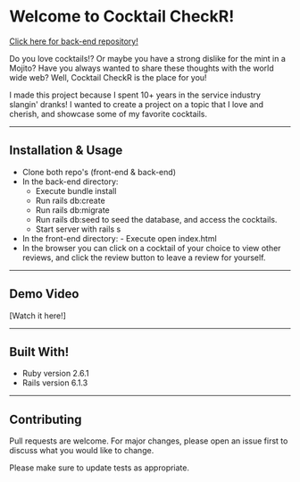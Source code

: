 # Welcome to Cocktail CheckR!

[Click here for back-end repository!](https://github.com/killacalical/cocktail-checkr-back-end)

Do you love cocktails!? Or maybe you have a strong dislike for the mint in a Mojito? Have you always wanted to share these thoughts with the world wide web? Well, Cocktail CheckR is the place for you!

I made this project because I spent 10+ years in the service industry slangin' dranks! I wanted to create a project on a topic that I love and cherish, and showcase some of my favorite cocktails.

----

## Installation & Usage

 - Clone both repo's (front-end & back-end)
 - In the back-end directory:
    - Execute bundle install
    - Run rails db:create
    - Run rails db:migrate
    - Run rails db:seed to seed the database, and access the cocktails.
    - Start server with rails s
 - In the front-end directory:
        - Execute open index.html
 - In the browser you can click on a cocktail of your choice to view other reviews, and click the review button to leave a review for yourself.

----

## Demo Video

[Watch it here!]

----

## Built With!

 - Ruby version 2.6.1
 - Rails version 6.1.3

 ----

 ## Contributing

Pull requests are welcome. For major changes, please open an issue first to discuss what you would like to change.

Please make sure to update tests as appropriate.

 

